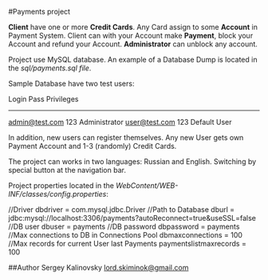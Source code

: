 #Payments project

__Client__ have one or more __Credit Cards__. Any Card assign to some __Account__ in Payment System. Client can with your Account make __Payment__, block your Account and refund your Account. __Administrator__ can unblock any account.

Project use MySQL database. An example of a Database Dump is located in the _sql/payments.sql file_.

Sample Database have two test users:

Login			Pass	Privileges
_____________________________________
admin@test.com	123		Administrator 
user@test.com	123		Default User 


In addition, new users can register themselves. Any new User gets own Payment Account and 1-3 (randomly) Credit Cards.

The project can works in two languages: Russian and English. Switching by special button at the navigation bar.

Project properties located in the _WebContent/WEB-INF/classes/config.properties_:

//Driver
dbdriver = com.mysql.jdbc.Driver
//Path to Database
dburl = jdbc:mysql://localhost:3306/payments?autoReconnect=true&useSSL=false
//DB user
dbuser = payments
//DB password
dbpassword = payments
//Max connections to DB in Connections Pool
dbmaxconnections = 100
//Max records for current User last Payments
paymentslistmaxrecords = 100


##Author
Sergey Kalinovsky
lord.skiminok@gmail.com